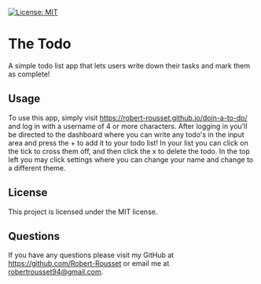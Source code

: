 [![License: MIT](https://img.shields.io/badge/License-MIT-yellow.svg)](https://opensource.org/licenses/MIT)

# The Todo

A simple todo list app that lets users write down their tasks and mark them as complete!

## Usage

To use this app, simply visit https://robert-rousset.github.io/doin-a-to-do/ and log in with a username of 4 or more characters. After logging in you'll be directed to the dashboard where you can write any todo's in the input area and press the + to add it to your todo list!
In your list you can click on the tick to cross them off, and then click the x to delete the todo.
In the top left you may click settings where you can change your name and change to a different theme.

## License

This project is licensed under the MIT license.

## Questions

If you have any questions please visit my GitHub at https://github.com/Robert-Rousset or email me at robertrousset94@gmail.com.
